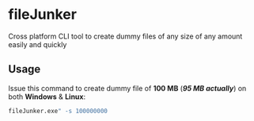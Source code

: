 # fileJunker
Cross platform CLI tool to create dummy files of any size of any amount easily and quickly


## Usage 

Issue this command to create dummy file of **100 MB** (***95 MB actually***) on both **Windows** & **Linux**:
```bash
fileJunker.exe" -s 100000000
```
